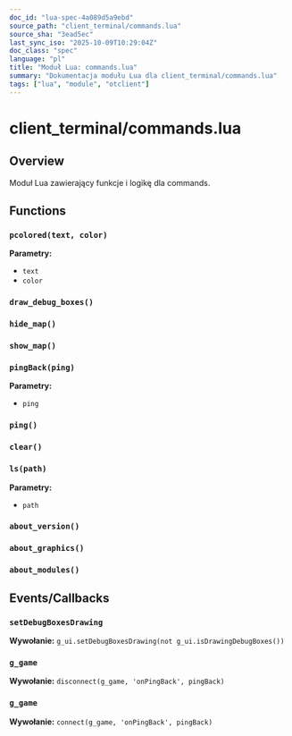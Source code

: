 ```yaml
---
doc_id: "lua-spec-4a089d5a9ebd"
source_path: "client_terminal/commands.lua"
source_sha: "3ead5ec"
last_sync_iso: "2025-10-09T10:29:04Z"
doc_class: "spec"
language: "pl"
title: "Moduł Lua: commands.lua"
summary: "Dokumentacja modułu Lua dla client_terminal/commands.lua"
tags: ["lua", "module", "otclient"]
---
```


# client_terminal/commands.lua

## Overview

Moduł Lua zawierający funkcje i logikę dla commands.

## Functions

### `pcolored(text, color)`

**Parametry:**

- `text`
- `color`

### `draw_debug_boxes()`

### `hide_map()`

### `show_map()`

### `pingBack(ping)`

**Parametry:**

- `ping`

### `ping()`

### `clear()`

### `ls(path)`

**Parametry:**

- `path`

### `about_version()`

### `about_graphics()`

### `about_modules()`

## Events/Callbacks

### `setDebugBoxesDrawing`

**Wywołanie:** `g_ui.setDebugBoxesDrawing(not g_ui.isDrawingDebugBoxes())`

### `g_game`

**Wywołanie:** `disconnect(g_game, 'onPingBack', pingBack)`

### `g_game`

**Wywołanie:** `connect(g_game, 'onPingBack', pingBack)`
